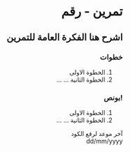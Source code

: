 <div dir="rtl">

#  تمرين - رقم
## اشرح هنا الفكرة العامة للتمرين
### خطوات 
1. الخطوة الاولى
2. الخطوة الثانية
...
...

### !بونص 
1. الخطوة الاولى
2. الخطوة الثانية
...
...

آخر موعد لرفع الكود\
dd/mm/yyyy

</div>
